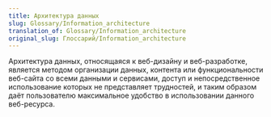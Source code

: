 ```yaml
---
title: Архитектура данных
slug: Glossary/Information_architecture
translation_of: Glossary/Information_architecture
original_slug: Глоссарий/Information_architecture
---
```

Архитектура данных, относящаяся к веб-дизайну и веб-разработке, является методом организации данных, контента или функциональности веб-сайта со всеми данными и сервисами, доступ и непосредственное использование которых не представляет трудностей, и таким образом даёт пользователю максимальное удобство в использовании данного веб-ресурса.
